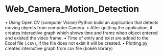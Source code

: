 # Web_Camera_Motion_Detection
• Using Open CV (computer Vision) Python build an application that detects moving objects from computer Camera.
• After quitting the application, it creates interactive graph which shows time and frame when object entered and existed the video frame.
• Time of entry and exist are added to the Excel file (.csv), if the file does not exist it will be created.
• Plotting.py creates interactive graph from csv file (bokeh library)
